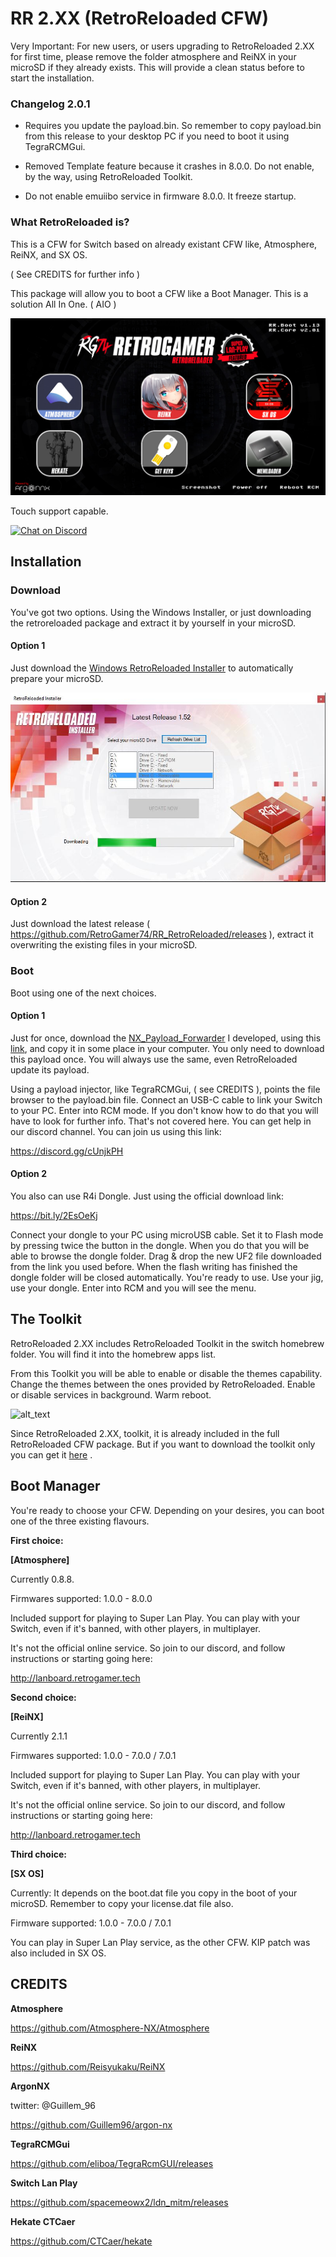 # RR 2.XX (RetroReloaded CFW)

Very Important: For new users, or users upgrading to RetroReloaded 2.XX for first time, please remove the folder atmosphere and ReiNX in your microSD if they already exists. This will provide a clean status before to start the installation.

### Changelog 2.0.1
* Requires you update the payload.bin. So remember to copy payload.bin from this release to your desktop PC if you need to boot it using TegraRCMGui.

* Removed Template feature because it crashes in 8.0.0. Do not enable, by the way, using RetroReloaded Toolkit.

* Do not enable emuiibo service in firmware 8.0.0. It freeze startup.

### What RetroReloaded is?

This is a CFW for Switch based on already existant CFW like, Atmosphere, ReiNX, and SX OS. 

( See CREDITS for further info )

This package will allow you to boot a CFW like a Boot Manager. This is a solution All In One. ( AIO )

![alt text](screenshot.jpg)

Touch support capable.

[![Chat on Discord](https://camo.githubusercontent.com/b4175720ede4f2621aa066ffbabb70ae30044679/68747470733a2f2f696d672e736869656c64732e696f2f62616467652f636861742d446973636f72642d627269676874677265656e2e737667)](https://discordapp.com/invite/cUnjkPH)

## Installation

### Download

You've got two options. Using the Windows Installer, or just downloading the retroreloaded package and extract it by yourself in your microSD.

#### Option 1
Just download the [Windows RetroReloaded Installer](https://github.com/RetroGamer74/RR_RetroReloaded-RetroReloaded-Switch-RR/blob/master/RR_Installer.rar) to automatically prepare your microSD. 

![alt text](RR_Installer.jpg)

#### Option 2
Just download the latest release ( https://github.com/RetroGamer74/RR_RetroReloaded/releases ), extract it overwriting the existing files in your microSD.

### Boot

Boot using one of the next choices.

#### Option 1

Just for once, download the [NX_Payload_Forwarder](https://github.com/RetroGamer74/NX_Payload_Forwarder) I developed, using this [link](https://github.com/RetroGamer74/NX_Payload_Forwarder), and copy it in some place in your computer. You only need to download this payload once. You will always use the same, even RetroReloaded update its payload.

Using a payload injector, like TegraRCMGui, ( see CREDITS ), points the file browser to the payload.bin file. Connect an USB-C cable to link your Switch to your PC. Enter into RCM mode. If you don't know how to do that you will have to look for further info. That's not covered here. You can get help in our discord channel. You can join us using this link:

https://discord.gg/cUnjkPH

#### Option 2

You also can use R4i Dongle. Just using the official download link:

https://bit.ly/2EsOeKj

Connect your dongle to your PC using microUSB cable. Set it to Flash mode by pressing twice the button in the dongle. When you do that you will be able to browse the dongle folder. Drag & drop the new UF2 file downloaded from the link you used before. When the flash writing has finished the dongle folder will be closed automatically. You're ready to use. Use your jig, use your dongle. Enter into RCM and you will see the menu.

## The Toolkit

RetroReloaded 2.XX includes RetroReloaded Toolkit in the switch homebrew folder. You will find it into the homebrew apps list.

From this Toolkit you will be able to enable or disable the themes capability. Change the themes between the ones provided by RetroReloaded. Enable or disable services in background. Warm reboot.

![alt_text](https://github.com/RetroGamer74/RR_Updater-RetroReloaded-Switch-RR/blob/master/RR_Toolkit.JPG)

Since RetroReloaded 2.XX, toolkit, it is already included in the full RetroReloaded CFW package. But if you want to download the toolkit only you can get it [here](https://github.com/RetroGamer74/RR_Updater-RetroReloaded-Switch-RR/releases) .

## Boot Manager

You're ready to choose your CFW. Depending on your desires, you can boot one of the three existing flavours.

**First choice:**

**[Atmosphere]**

Currently 0.8.8.

Firmwares supported: 1.0.0 - 8.0.0

Included support for playing to Super Lan Play. You can play with your Switch, even if it's banned, with other players, in multiplayer. 

It's not the official online service. So join to our discord, and follow instructions or starting going here:

http://lanboard.retrogamer.tech


**Second choice:**

**[ReiNX]**

Currently 2.1.1

Firmwares supported: 1.0.0 - 7.0.0 / 7.0.1

Included support for playing to Super Lan Play. You can play with your Switch, even if it's banned, with other players, in multiplayer. 

It's not the official online service. So join to our discord, and follow instructions or starting going here:

http://lanboard.retrogamer.tech


**Third choice:**

**[SX OS]**

Currently: It depends on the boot.dat file you copy in the boot of your microSD. Remember to copy your license.dat file also.

Firmware supported: 1.0.0 - 7.0.0 / 7.0.1

You can play in Super Lan Play service, as the other CFW. KIP patch was also included in SX OS.

## CREDITS
**Atmosphere**

https://github.com/Atmosphere-NX/Atmosphere

**ReiNX**

https://github.com/Reisyukaku/ReiNX

**ArgonNX**

twitter: @Guillem_96

https://github.com/Guillem96/argon-nx


**TegraRCMGui**

https://github.com/eliboa/TegraRcmGUI/releases

**Switch Lan Play**

https://github.com/spacemeowx2/ldn_mitm/releases

**Hekate CTCaer**

https://github.com/CTCaer/hekate
